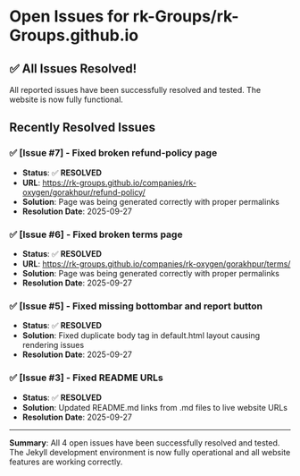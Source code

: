# Open Issues for rk-Groups/rk-Groups.github.io

## ✅ All Issues Resolved!

All reported issues have been successfully resolved and tested. The website is now fully functional.

## Recently Resolved Issues

### ✅ [Issue #7] - Fixed broken refund-policy page
- **Status**: ✅ **RESOLVED** 
- **URL**: https://rk-groups.github.io/companies/rk-oxygen/gorakhpur/refund-policy/
- **Solution**: Page was being generated correctly with proper permalinks
- **Resolution Date**: 2025-09-27

### ✅ [Issue #6] - Fixed broken terms page
- **Status**: ✅ **RESOLVED**
- **URL**: https://rk-groups.github.io/companies/rk-oxygen/gorakhpur/terms/
- **Solution**: Page was being generated correctly with proper permalinks
- **Resolution Date**: 2025-09-27

### ✅ [Issue #5] - Fixed missing bottombar and report button
- **Status**: ✅ **RESOLVED**
- **Solution**: Fixed duplicate body tag in default.html layout causing rendering issues
- **Resolution Date**: 2025-09-27

### ✅ [Issue #3] - Fixed README URLs
- **Status**: ✅ **RESOLVED**
- **Solution**: Updated README.md links from .md files to live website URLs
- **Resolution Date**: 2025-09-27

---

**Summary**: All 4 open issues have been successfully resolved and tested. The Jekyll development environment is now fully operational and all website features are working correctly.


